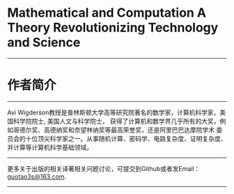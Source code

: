 # Mathematical and Computation A Theory Revolutionizing Technology and Science
---------------------------------------------------------
# 作者简介
--------------------------------------------------------
Avi Wigderson教授是普林斯顿大学高等研究院著名的数学家，计算机科学家，美国科学院院士, 美国人文与科学院士，
获得了计算机和数学界几乎所有的大奖，例如哥德尔奖、高德纳奖和奈望林纳奖等最高荣誉奖，还是阿里巴巴达摩院学术
委员会的十位顶尖科学家之一。从事随机计算、密码学、电路复杂度、证明复杂度、并计算等计算机科学基础领域。

-------------------------------------------------------

更多关于出版的相关译著相关问题讨论，可提交到Github或者发Email：guotao3s@163.com.

-------------------------------------------------------
